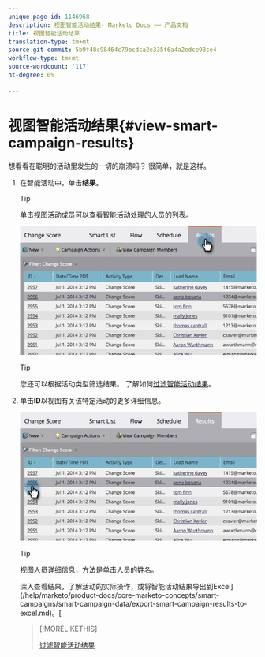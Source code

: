 ```yaml
---
unique-page-id: 1146968
description: 视图智能活动结果- Marketo Docs —— 产品文档
title: 视图智能活动结果
translation-type: tm+mt
source-git-commit: 5b9f48c98464c79bcdca2e335f6a4a2edce98ce4
workflow-type: tm+mt
source-wordcount: '117'
ht-degree: 0%

---
```



# 视图智能活动结果{#view-smart-campaign-results}

想看看在聪明的活动里发生的一切的崩溃吗？ 很简单，就是这样。

1. 在智能活动中，单击&#x200B;**结果**。

   >[!TIP]
   >
   >单击[视图活动成员](/help/marketo/product-docs/core-marketo-concepts/smart-campaigns/smart-campaign-data/view-smart-campaign-members.md)可以查看智能活动处理的人员的列表。

   ![](assets/image2014-9-22-11-38-10.jpg)

   >[!TIP]
   >
   >您还可以根据活动类型筛选结果。 了解如何[过滤智能活动结果](/help/marketo/product-docs/core-marketo-concepts/smart-campaigns/smart-campaign-data/filter-smart-campaign-results.md)。

1. 单击&#x200B;**ID**&#x200B;以视图有关该特定活动的更多详细信息。

   ![](assets/image2014-9-22-11-39-22.jpg)

   >[!TIP]
   >
   >视图人员详细信息，方法是单击人员的姓名。

   深入查看结果，了解活动的实际操作，或将智能活动结果导出到Excel](/help/marketo/product-docs/core-marketo-concepts/smart-campaigns/smart-campaign-data/export-smart-campaign-results-to-excel.md)。[

   >[!MORELIKETHIS]
   >
   >[过滤智能活动结果](/help/marketo/product-docs/core-marketo-concepts/smart-campaigns/smart-campaign-data/filter-smart-campaign-results.md)
